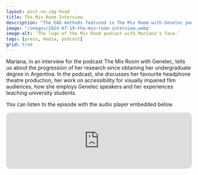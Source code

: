 ```yaml
---
layout: post-no-img-head
title: The Mix Room Interview
description: "The EAD methods featured in The Mix Room with Genelec podcast."
image: '/images/2024-07-19-the-mix-room-interview.webp'
image-alt: ‘The logo of the Mix Room podcast with Mariana's face.’
tags: [press, media, podcast]
grid: true
---
```


Mariana, in an interview for the podcast The Mix Room with Genelec, tells us about the progression of her research since obtaining her undergraduate degree in Argentina. In the podcast, she discusses her favourite headphone theatre production, her work on accessibility for visually impaired film audiences, how she employs Genelec speakers and her experiences teaching university students.

You can listen to the episode with the audio player embedded below.

<iframe style="border-radius:12px" src="https://open.spotify.com/embed/episode/0eZHJSosJ1GdDcL9d7FjrD?utm_source=generator" width="100%" height="152" frameBorder="0" allowfullscreen="" allow="autoplay; clipboard-write; encrypted-media; fullscreen; picture-in-picture" loading="lazy"></iframe>